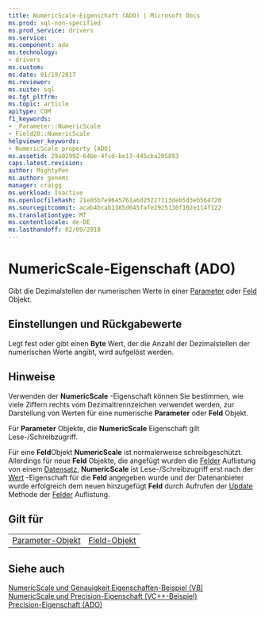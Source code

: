 ```yaml
---
title: NumericScale-Eigenschaft (ADO) | Microsoft Docs
ms.prod: sql-non-specified
ms.prod_service: drivers
ms.service: 
ms.component: ado
ms.technology:
- drivers
ms.custom: 
ms.date: 01/19/2017
ms.reviewer: 
ms.suite: sql
ms.tgt_pltfrm: 
ms.topic: article
apitype: COM
f1_keywords:
- _Parameter::NumericScale
- Field20::NumericScale
helpviewer_keywords:
- NumericScale property [ADO]
ms.assetid: 29a02992-64be-4fcd-be13-445cba205893
caps.latest.revision: 
author: MightyPen
ms.author: genemi
manager: craigg
ms.workload: Inactive
ms.openlocfilehash: 21e85b7e9645761a6d25227113deb5d3eb564720
ms.sourcegitcommit: acab4bcab1385d645fafe2925130f102e114f122
ms.translationtype: MT
ms.contentlocale: de-DE
ms.lasthandoff: 02/09/2018
---
```

# <a name="numericscale-property-ado"></a>NumericScale-Eigenschaft (ADO)
Gibt die Dezimalstellen der numerischen Werte in einer [Parameter](../../../ado/reference/ado-api/parameter-object.md) oder [Feld](../../../ado/reference/ado-api/field-object.md) Objekt.  
  
## <a name="settings-and-return-values"></a>Einstellungen und Rückgabewerte  
 Legt fest oder gibt einen **Byte** Wert, der die Anzahl der Dezimalstellen der numerischen Werte angibt, wird aufgelöst werden.  
  
## <a name="remarks"></a>Hinweise  
 Verwenden der **NumericScale** -Eigenschaft können Sie bestimmen, wie viele Ziffern rechts vom Dezimaltrennzeichen verwendet werden, zur Darstellung von Werten für eine numerische **Parameter** oder **Feld** Objekt.  
  
 Für **Parameter** Objekte, die **NumericScale** Eigenschaft gilt Lese-/Schreibzugriff.  
  
 Für eine **Feld**Objekt **NumericScale** ist normalerweise schreibgeschützt. Allerdings für neue **Feld** Objekte, die angefügt wurden die [Felder](../../../ado/reference/ado-api/fields-collection-ado.md) Auflistung von einem [Datensatz](../../../ado/reference/ado-api/record-object-ado.md), **NumericScale** ist Lese-/Schreibzugriff erst nach der [Wert](../../../ado/reference/ado-api/value-property-ado.md) -Eigenschaft für die **Feld** angegeben wurde und der Datenanbieter wurde erfolgreich dem neuen hinzugefügt **Feld** durch Aufrufen der [ Update](../../../ado/reference/ado-api/update-method.md) Methode der [Felder](../../../ado/reference/ado-api/fields-collection-ado.md) Auflistung.  
  
## <a name="applies-to"></a>Gilt für  
  
|||  
|-|-|  
|[Parameter-Objekt](../../../ado/reference/ado-api/parameter-object.md)|[Field-Objekt](../../../ado/reference/ado-api/field-object.md)|  
  
## <a name="see-also"></a>Siehe auch  
 [NumericScale und Genauigkeit Eigenschaften-Beispiel (VB)](../../../ado/reference/ado-api/numericscale-and-precision-properties-example-vb.md)   
 [NumericScale und Precision-Eigenschaft (VC++-Beispiel)](../../../ado/reference/ado-api/numericscale-and-precision-properties-example-vc.md)   
 [Precision-Eigenschaft (ADO)](../../../ado/reference/ado-api/precision-property-ado.md)
